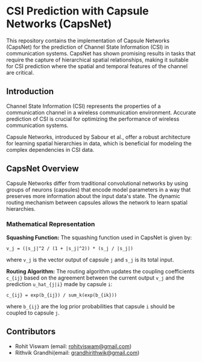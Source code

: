 
# CSI Prediction with Capsule Networks (CapsNet)

This repository contains the implementation of Capsule Networks (CapsNet) for the prediction of Channel State Information (CSI) in communication systems. CapsNet has shown promising results in tasks that require the capture of hierarchical spatial relationships, making it suitable for CSI prediction where the spatial and temporal features of the channel are critical.

## Introduction

Channel State Information (CSI) represents the properties of a communication channel in a wireless communication environment. Accurate prediction of CSI is crucial for optimizing the performance of wireless communication systems.

Capsule Networks, introduced by Sabour et al., offer a robust architecture for learning spatial hierarchies in data, which is beneficial for modeling the complex dependencies in CSI data.

## CapsNet Overview

Capsule Networks differ from traditional convolutional networks by using groups of neurons (capsules) that encode model parameters in a way that preserves more information about the input data's state. The dynamic routing mechanism between capsules allows the network to learn spatial hierarchies.


### Mathematical Representation

**Squashing Function:**
The squashing function used in CapsNet is given by:

`v_j = (|s_j|^2 / (1 + |s_j|^2)) * (s_j / |s_j|)`

where `v_j` is the vector output of capsule `j` and `s_j` is its total input.

**Routing Algorithm:**
The routing algorithm updates the coupling coefficients `c_{ij}` based on the agreement between the current output `v_j` and the prediction `u_hat_{j|i}` made by capsule `i`:

`c_{ij} = exp(b_{ij}) / sum_k(exp(b_{ik}))`

where `b_{ij}` are the log prior probabilities that capsule `i` should be coupled to capsule `j`.


## Contributors

- Rohit Viswam (email: rohitviswam@gmail.com)
- Rithvik Grandhi(email: grandhirithwik@gmail.com)
